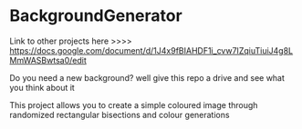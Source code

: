 # BackgroundGenerator
Link to other projects here >>>> https://docs.google.com/document/d/1J4x9fBIAHDF1i_cvw7IZqiuTiuiJ4g8LMmWASBwtsa0/edit



Do you need a new background? well give this repo a drive and see what you think about it

This project allows you to create a simple coloured image through randomized rectangular bisections and colour generations
